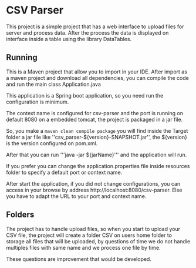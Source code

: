 # CSV Parser
This project is a simple project that has a web interface to upload
files for server and process data.
After the process the data is displayed on interface inside a table
using the library DataTables.

## Running

This is a Maven project that allow you to import in your IDE.
After import as a maven project and download all dependencies,
you can compile the code and run the main class Application.java

This application is a Spring boot application, so you need run the
configuration is minimum.

The context name is configured for csv-parser and the port is running
on default 8080 on a embedded tomcat, the project is packaged in a jar file.

So, you make a ```maven clean compile package``` you will find inside the Target folder
a jar file like ''csv_parser-${version}-SNAPSHOT.jar'', the ${version} is the 
version configured on pom.xml.

After that you can run '''java -jar ${jarName}''' and the application will
run.

If you prefer you can change the application.properties file inside
resources folder to specify a default port or context name.

After start the application, if you did not change configurations, you can access in your browse by address http://localhost:8080/csv-parser.
Else you have to adapt the URL to your port and context name.

## Folders

The project has to handle upload files, so when you start to upload your CSV file,
the project will create a folder CSV on users home folder to storage all files
that will be uploaded, by questions of time we do not handle multiples files with same name
and we process one file by time.

These questions are improvement that would be developed.





